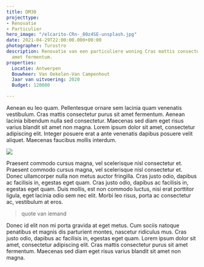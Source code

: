 ```yaml
---
title: DM30
projecttype:
- Renovatie
- Particulier
hero_image: "/elcarito-CRn-_80z4SE-unsplash.jpg"
date: 2021-04-29T22:00:00.000+00:00
photographer: Turostro
description: Renovatie van een particuliere woning Cras mattis consectetur purus sit
  amet fermentum.
properties:
  Locatie: Antwerpen
  Bouwheer: Van Oekelen-Van Campenhout
  Jaar van uitvoering: 2020
  Budget: 120000

---
```

Aenean eu leo quam. Pellentesque ornare sem lacinia quam venenatis vestibulum. Cras mattis consectetur purus sit amet fermentum. Aenean lacinia bibendum nulla sed consectetur. Maecenas sed diam eget risus varius blandit sit amet non magna. Lorem ipsum dolor sit amet, consectetur adipiscing elit. Integer posuere erat a ante venenatis dapibus posuere velit aliquet. Maecenas faucibus mollis interdum.

![](/adrien-olichon--aOsCcTJXWY-unsplash.jpg)

Praesent commodo cursus magna, vel scelerisque nisl consectetur et. Praesent commodo cursus magna, vel scelerisque nisl consectetur et. Donec ullamcorper nulla non metus auctor fringilla. Cras justo odio, dapibus ac facilisis in, egestas eget quam. Cras justo odio, dapibus ac facilisis in, egestas eget quam. Duis mollis, est non commodo luctus, nisi erat porttitor ligula, eget lacinia odio sem nec elit. Morbi leo risus, porta ac consectetur ac, vestibulum at eros.

> quote van iemand

Donec id elit non mi porta gravida at eget metus. Cum sociis natoque penatibus et magnis dis parturient montes, nascetur ridiculus mus. Cras justo odio, dapibus ac facilisis in, egestas eget quam. Lorem ipsum dolor sit amet, consectetur adipiscing elit. Cras mattis consectetur purus sit amet fermentum. Maecenas sed diam eget risus varius blandit sit amet non magna.